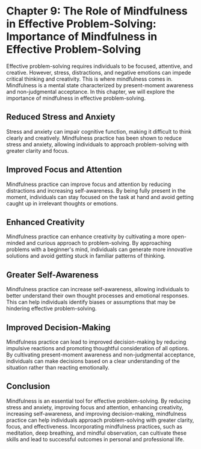 Chapter 9: The Role of Mindfulness in Effective Problem-Solving: Importance of Mindfulness in Effective Problem-Solving
=======================================================================================================================

Effective problem-solving requires individuals to be focused, attentive, and creative. However, stress, distractions, and negative emotions can impede critical thinking and creativity. This is where mindfulness comes in. Mindfulness is a mental state characterized by present-moment awareness and non-judgmental acceptance. In this chapter, we will explore the importance of mindfulness in effective problem-solving.

Reduced Stress and Anxiety
--------------------------

Stress and anxiety can impair cognitive function, making it difficult to think clearly and creatively. Mindfulness practice has been shown to reduce stress and anxiety, allowing individuals to approach problem-solving with greater clarity and focus.

Improved Focus and Attention
----------------------------

Mindfulness practice can improve focus and attention by reducing distractions and increasing self-awareness. By being fully present in the moment, individuals can stay focused on the task at hand and avoid getting caught up in irrelevant thoughts or emotions.

Enhanced Creativity
-------------------

Mindfulness practice can enhance creativity by cultivating a more open-minded and curious approach to problem-solving. By approaching problems with a beginner's mind, individuals can generate more innovative solutions and avoid getting stuck in familiar patterns of thinking.

Greater Self-Awareness
----------------------

Mindfulness practice can increase self-awareness, allowing individuals to better understand their own thought processes and emotional responses. This can help individuals identify biases or assumptions that may be hindering effective problem-solving.

Improved Decision-Making
------------------------

Mindfulness practice can lead to improved decision-making by reducing impulsive reactions and promoting thoughtful consideration of all options. By cultivating present-moment awareness and non-judgmental acceptance, individuals can make decisions based on a clear understanding of the situation rather than reacting emotionally.

Conclusion
----------

Mindfulness is an essential tool for effective problem-solving. By reducing stress and anxiety, improving focus and attention, enhancing creativity, increasing self-awareness, and improving decision-making, mindfulness practice can help individuals approach problem-solving with greater clarity, focus, and effectiveness. Incorporating mindfulness practices, such as meditation, deep breathing, and mindful observation, can cultivate these skills and lead to successful outcomes in personal and professional life.
